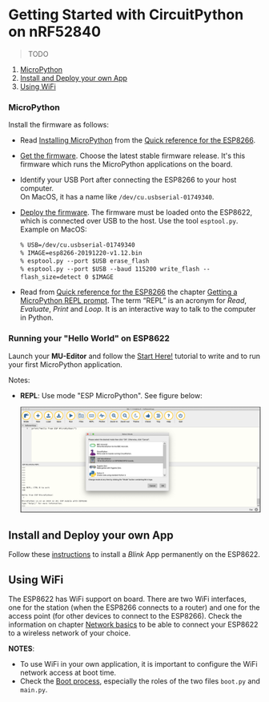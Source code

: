 # Getting Started with CircuitPython on nRF52840

> TODO

1. [MicroPython](#micropython)
2. [Install and Deploy your own App](#install-and-deploy-your-own-app)
3. [Using WiFi](#using-wifi)

### MicroPython

Install the firmware as follows:

- Read [Installing MicroPython](https://docs.micropython.org/en/latest/esp8266/tutorial/intro.html#intro)  from the [Quick reference for the ESP8266](https://docs.micropython.org/en/latest/esp8266/quickref.html#).

- [Get the firmware](https://docs.micropython.org/en/latest/esp8266/tutorial/intro.html#getting-the-firmware). Choose the latest stable firmware release. It's this firmware which runs the MicroPython applications on the board.

- Identify your USB Port after connecting the ESP8266 to your host computer.  
  On MacOS, it has a name like `/dev/cu.usbserial-01749340`.

- [Deploy the firmware](https://docs.micropython.org/en/latest/esp8266/tutorial/intro.html#deploying-the-firmware). The firmware must be loaded onto the ESP8622, which is connected over USB to the host. Use the tool `esptool.py`. Example on MacOS:

    ```
    % USB=/dev/cu.usbserial-01749340
    % IMAGE=esp8266-20191220-v1.12.bin
    % esptool.py --port $USB erase_flash
    % esptool.py --port $USB --baud 115200 write_flash --flash_size=detect 0 $IMAGE
    ```

- Read from [Quick reference for the ESP8266](https://docs.micropython.org/en/latest/esp8266/quickref.html#) the chapter [Getting a MicroPython REPL prompt](https://docs.micropython.org/en/latest/esp8266/tutorial/repl.html). The term “REPL” is an acronym for *Read*, *Evaluate*, *Print* and *Loop*. It is an interactive way to talk to the computer in Python.

### Running your "Hello World" on ESP8622

Launch your **MU-Editor** and follow the [Start Here!](https://codewith.mu/en/tutorials/1.0/start) tutorial to write and to run your first MicroPython application.

Notes: 
- **REPL**: Use mode "ESP MicroPython". See figure below:

  <img src="mu-mode.png">

## Install and Deploy your own App

Follow these [instructions](blink) to install a *Blink* App permanently on the ESP8622.

## Using WiFi

The ESP8622 has WiFi support on board. There are two WiFi interfaces, one for the station (when the ESP8266 connects to a router) and one for the access point (for other devices to connect to the ESP8266). Check the information on chapter [Network basics](https://docs.micropython.org/en/latest/esp8266/tutorial/network_basics.html#network-basics) to be able to connect your ESP8622 to a wireless network of your choice.

**NOTES**:
- To use WiFi in your own application, it is important to configure the WiFi network access at boot time.
- Check the [Boot process](https://docs.micropython.org/en/latest/esp8266/general.html#boot-process), especially the roles of the two files `boot.py` and `main.py`.
